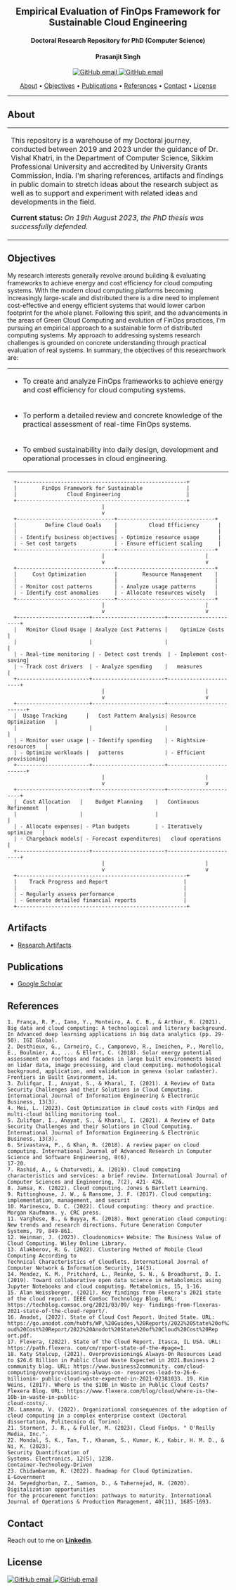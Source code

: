 <h2 align="center"> Empirical Evaluation of FinOps Framework for Sustainable Cloud Engineering </h2>
<h4 align="center"> Doctoral Research Repository for PhD (Computer Science)</h4>
<h4 align="center"> Prasanjit Singh</h4>

<p align="center">
    <a href="https://youtube.com/binpipe">
    <img src="https://img.shields.io/badge/videos-binpipe.youtube-red"
         alt="GitHub email">
     <a href="https://www.linkedin.com/in/prasanjit-singh/">   
    <img src="https://img.shields.io/badge/contact-prasanjit%40linkedin-blue"
         alt="GitHub email">
</p>
      
<p align="center">
  <a href="#about">About</a> •
  <a href="#objectives">Objectives</a> •
  <a href="#publications">Publications</a> •
  <a href="#references">References</a> •
  <a href="#contact">Contact</a> •
  <a href="#license">License</a>
</p>

---

## About

<table>
<tr>
<td>
  
This repository is a warehouse of my Doctoral journey, conducted between 2019 and 2023 under the guidance of Dr. Vishal Khatri, in the Department of Computer Science, Sikkim Professional University and accredited by University Grants Commission, India. I'm sharing references, artifacts and findings in public domain to stretch ideas about the research subject as well as to support and experiment with related ideas and developments in the field.

**Current status:** *On 19th August 2023, the PhD thesis was successfully defended.*

</p>

</td>
</tr>
</table>

## Objectives
My research interests generally revolve around building & evaluating frameworks to achieve energy and cost efficiency for cloud computing systems. With the modern cloud computing platforms becoming increasingly large-scale and distributed there is a dire need to implement cost-effective and energy efficient systems that would lower carbon footprint for the whole planet. Following this spirit, and the advancements in the areas of Green Cloud Computing and evolution of FinOps practices, I'm pursuing an empirical approach to a sustainable form of distributed computing systems. My approach to addressing systems research challenges is grounded on concrete understanding through practical evaluation of real systems. In summary, the objectives of this researchwork are:

<table><tbody><tr><td><ul><li>To create and analyze FinOps frameworks to achieve energy and cost efficiency for cloud computing systems.</li></ul></td></tr><tr><td><ul><li>To perform a detailed review and concrete knowledge of the practical assessment of real-time FinOps systems.</li></ul></td></tr><tr><td><ul><li>To embed sustainability into daily design, development and operational processes in cloud engineering.</li></ul></td></tr></tbody></table>

      +------------------------------------------------------+
      |        FinOps Framework for Sustainable              |
      |                Cloud Engineering                     |
      +------------------------------------------------------+
                                  |
                                  v
      +-------------------------------+-------------------------------+
      |         Define Cloud Goals    |          Cloud Efficiency      |
      |                               |                                |
      | - Identify business objectives| - Optimize resource usage      |
      | - Set cost targets            | - Ensure efficient scaling     |
      +-------------------------------+-------------------------------+
                                  |                                |
                                  v                                v
      +-------------------------------+-------------------------------+
      |     Cost Optimization         |        Resource Management    |
      |                               |                               |
      | - Monitor cost patterns       | - Analyze usage patterns      |
      | - Identify cost anomalies     | - Allocate resources wisely   |
      +-------------------------------+-------------------------------+
                                  |                                |
                                  v                                v
      +-----------------------+-----------------------+-----------------------+
      |   Monitor Cloud Usage | Analyze Cost Patterns |    Optimize Costs       |
      |                       |                       |                         | 
      | - Real-time monitoring | - Detect cost trends  | - Implement cost-saving|
      | - Track cost drivers  | - Analyze spending    |   measures              |
      +-----------------------+-----------------------+-----------------------+
                                  |                                |
                                  v                                v
      +-----------------------+-----------------------+-------------------------+
      |  Usage Tracking      |   Cost Pattern Analysis| Resource Optimization   |
      |                       |                       |                         | 
      | - Monitor user usage | - Identify spending    | - Rightsize resources   |
      | - Optimize workloads |   patterns             | - Efficient provisioning|
      +-----------------------+-----------------------+-------------------------+
                                  |                                |
                                  v                                v
      +-----------------------+-----------------------+-----------------------+
      |  Cost Allocation   |    Budget Planning    |   Continuous Refinement  |
      |                    |                       |                          |
      | - Allocate expenses| - Plan budgets        | - Iteratively optimize   |
      | - Chargeback models| - Forecast expenditures|   cloud operations      |
      +-----------------------+-----------------------+-----------------------+
                                  |                                |
                                  v                                v
      +------------------------------------------------------+
      |    Track Progress and Report                        |
      |                                                     |
      | - Regularly assess performance                      |
      | - Generate detailed financial reports               |
      +------------------------------------------------------+


## Artifacts

* [Research Artifacts](artifacts/)

## Publications

* [Google Scholar](https://scholar.google.com/citations?view_op=list_works&hl=en&hl=en&user=sfAz6vIAAAAJ)

## References

```
1. França, R. P., Iano, Y., Monteiro, A. C. B., & Arthur, R. (2021). Big data and cloud computing: A technological and literary background. In Advanced deep learning applications in big data analytics (pp. 29-50). IGI Global.
2. Desthieux, G., Carneiro, C., Camponovo, R., Ineichen, P., Morello, E., Boulmier, A., ... & Ellert, C. (2018). Solar energy potential assessment on rooftops and facades in large built environments based on lidar data, image processing, and cloud computing. methodological background, application, and validation in geneva (solar cadaster). Frontiers in Built Environment, 14.
3. Zulifqar, I., Anayat, S., & Kharal, I. (2021). A Review of Data Security Challenges and their Solutions in Cloud Computing. International Journal of Information Engineering & Electronic Business, 13(3).
4. Mei, L. (2023). Cost Optimization in cloud costs with FinOps and multi-cloud billing monitoring tool.
5. Zulifqar, I., Anayat, S., & Kharal, I. (2021). A Review of Data Security Challenges and their Solutions in Cloud Computing. International Journal of Information Engineering & Electronic Business, 13(3).
6. Srivastava, P., & Khan, R. (2018). A review paper on cloud computing. International Journal of Advanced Research in Computer Science and Software Engineering, 8(6),
17-20.
7. Rashid, A., & Chaturvedi, A. (2019). Cloud computing characteristics and services: a brief review. International Journal of Computer Sciences and Engineering, 7(2), 421- 426.
8. Jamsa, K. (2022). Cloud computing. Jones & Bartlett Learning.
9. Rittinghouse, J. W., & Ransome, J. F. (2017). Cloud computing: implementation, management, and securit
10. Marinescu, D. C. (2022). Cloud computing: theory and practice. Morgan Kaufmann. y. CRC press.
11. Varghese, B., & Buyya, R. (2018). Next generation cloud computing: New trends and research directions. Future Generation Computer Systems, 79, 849-861.
12. Weinman, J. (2023). Cloudonomics+ Website: The Business Value of Cloud Computing. Wiley Online Library.
13. Alakberov, R. G. (2022). Clustering Method of Mobile Cloud Computing According to
Technical Characteristics of Cloudlets. International Journal of Computer Network & Information Security, 14(3).
14. Mendez, K. M., Pritchard, L., Reinke, S. N., & Broadhurst, D. I. (2019). Toward collaborative open data science in metabolomics using Jupyter Notebooks and cloud computing. Metabolomics, 15, 1-16.
15. Alan Weissberger, (2021). Key findings from Flexera's 2021 state of the cloud report. IEEE ComSoc Technology Blog. URL: https://techblog.comsoc.org/2021/03/09/ key- findings-from-flexeras- 2021-state-of-the-cloud-report/.
16. Anodot, (2022). State of Cloud Cost Report. United State. URL: https://go.anodot.com/hubfs/WP,%20Guides,%20Reports/2022%20State%20of%20Cl oud%20Cost%20Report/2022%20Anodot%20State%20of%20Cloud%20Cost%20Rep
ort.pdf.
17. Flexera, (2022). State of the Cloud Report. Itasca, IL USA. URL: https://path.flexera. com/cm/report-state-of-the-#page=1.
18. Katy Stalcup, (2021). Overprovisioning& Always-On Resources Lead to $26.6 Billion in Public Cloud Waste Expected in 2021.Business 2 community blog. URL: https://www.business2community. com/cloud-computing/overprovisioning-always-on- resources-lead-to-26-6-billionin- public-cloud-waste-expected-in-2021-02381033. 19. Kim Weins, (2017). Where is the $10B in Waste in Public Cloud Costs?Flexera Blog. URL: https://www.flexera.com/blog/cloud/where-is-the-10b-in-waste-in-public-
cloud-costs/.
20. Lamanna, V. (2022). Organizational consequences of the adoption of cloud computing in a complex enterprise context (Doctoral dissertation, Politecnico di Torino).
21. Storment, J. R., & Fuller, M. (2023). Cloud FinOps. " O'Reilly Media, Inc.".
22. Mondal, S. K., Tan, T., Khanam, S., Kumar, K., Kabir, H. M. D., & Ni, K. (2023).
Security Quantification of
Systems. Electronics, 12(5), 1238.
Container-Technology-Driven
23. Chidambaram, R. (2022). Roadmap for Cloud Optimization.
E-Government
24. Seyedghorban, Z., Samson, D., & Tahernejad, H. (2020). Digitalization opportunities
for the procurement function: pathways to maturity. International Journal of Operations & Production Management, 40(11), 1685-1693.
```


## Contact

Reach out to me on **[Linkedin](https://www.linkedin.com/in/prasanjit-singh/)**.

## License
<p align="left">
    <a href="https://opensource.org/licenses/BSD-3-Clause">
    <img src="https://img.shields.io/badge/License-BSD--3--Clause-lightgrey"
         alt="GitHub email">
    <a href="https://youtube.binpipe.org">  
    <img src="https://img.shields.io/badge/Copyright%202019-Prasanjit%20Singh-brightgreen"
         alt="GitHub email">
</p>
